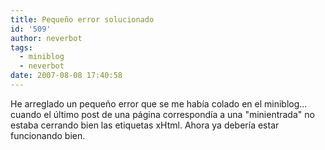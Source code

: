 ```yaml
---
title: Pequeño error solucionado
id: '509'
author: neverbot
tags:
  - miniblog
  - neverbot
date: 2007-08-08 17:40:58
---
```


He arreglado un pequeño error que se me había colado en el miniblog... cuando el último post de una página correspondía a una "minientrada" no estaba cerrando bien las etiquetas xHtml. Ahora ya debería estar funcionando bien.
